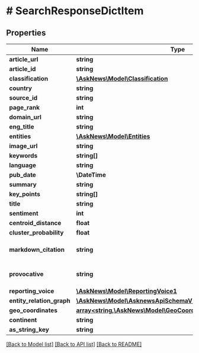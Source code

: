 # # SearchResponseDictItem

## Properties

Name | Type | Description | Notes
------------ | ------------- | ------------- | -------------
**article_url** | **string** |  |
**article_id** | **string** |  |
**classification** | [**\AskNews\Model\Classification**](Classification.md) |  |
**country** | **string** |  |
**source_id** | **string** |  |
**page_rank** | **int** |  |
**domain_url** | **string** |  |
**eng_title** | **string** |  |
**entities** | [**\AskNews\Model\Entities**](Entities.md) |  |
**image_url** | **string** |  | [optional]
**keywords** | **string[]** |  |
**language** | **string** |  |
**pub_date** | **\DateTime** |  |
**summary** | **string** |  |
**key_points** | **string[]** |  | [optional]
**title** | **string** |  |
**sentiment** | **int** |  |
**centroid_distance** | **float** |  |
**cluster_probability** | **float** |  |
**markdown_citation** | **string** |  | [optional] [default to '']
**provocative** | **string** |  | [optional] [default to 'unknown']
**reporting_voice** | [**\AskNews\Model\ReportingVoice1**](ReportingVoice1.md) |  | [optional]
**entity_relation_graph** | [**\AskNews\Model\AsknewsApiSchemaV1CommonGraphRelationships**](AsknewsApiSchemaV1CommonGraphRelationships.md) |  | [optional]
**geo_coordinates** | [**array<string,\AskNews\Model\GeoCoordinate>**](GeoCoordinate.md) |  | [optional]
**continent** | **string** |  | [optional]
**as_string_key** | **string** |  |

[[Back to Model list]](../../README.md#models) [[Back to API list]](../../README.md#endpoints) [[Back to README]](../../README.md)
